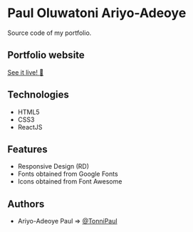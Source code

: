 
# Paul Oluwatoni Ariyo-Adeoye 
Source code of my portfolio.

## Portfolio website

[See it live! :rocket:](https://www.tonnipaul.live) 

## Technologies
* HTML5
* CSS3
* ReactJS

## Features
* Responsive Design (RD)
* Fonts obtained from Google Fonts
* Icons obtained from Font Awesome 

## Authors

- Ariyo-Adeoye Paul => [@TonniPaul](https://www.github.com/tonnipaul)



